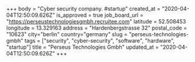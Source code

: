 +++
body = "Cyber security company. #startup"
created_at = "2020-04-04T12:50:09.626Z"
is_approved = true
job_board_url = "https://perseustechnologiesgmbh.recruitee.com"
latitude = 52.508453
longitude = 13.329163 
address = "Hardenbergstrasse 32"
postal_code = "10623"
city="berlin"
country="germany"
slug = "perseus-technologies-gmbh"
tags = ["security", "cyber-security", "software", "hardware", "startup"]
title = "Perseus Technologies Gmbh"
updated_at = "2020-04-04T12:50:09.626Z"
+++
